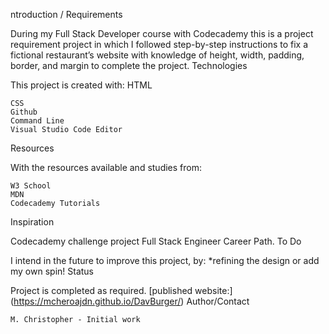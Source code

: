ntroduction / Requirements

During my Full Stack Developer course with Codecademy this is a project requirement project in which I followed step-by-step instructions to fix a fictional restaurant’s website with knowledge of height, width, padding, border, and margin to complete the project.
Technologies

This project is created with:
HTML

    CSS
    Github
    Command Line
    Visual Studio Code Editor

Resources

With the resources available and studies from:

    W3 School
    MDN
    Codecademy Tutorials

Inspiration

Codecademy challenge project Full Stack Engineer Career Path.
To Do

I intend in the future to improve this project, by: *refining the design or add my own spin!
Status

Project is completed as required. [published website:] (https://mcheroajdn.github.io/DavBurger/)
Author/Contact

    M. Christopher - Initial work
